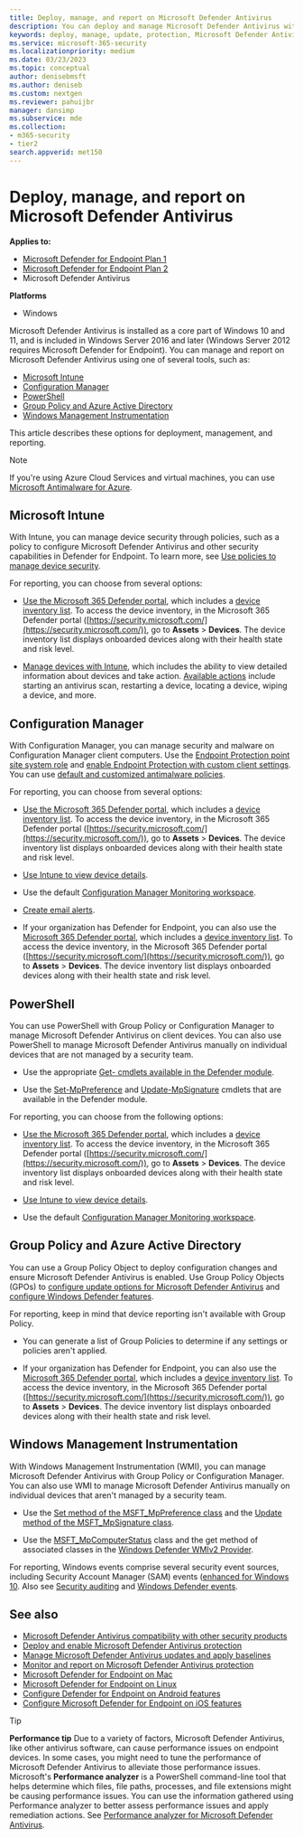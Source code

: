 ```yaml
---
title: Deploy, manage, and report on Microsoft Defender Antivirus
description: You can deploy and manage Microsoft Defender Antivirus with Intune, Microsoft Configuration Manager, Group Policy, PowerShell, or WMI
keywords: deploy, manage, update, protection, Microsoft Defender Antivirus
ms.service: microsoft-365-security
ms.localizationpriority: medium
ms.date: 03/23/2023
ms.topic: conceptual
author: denisebmsft
ms.author: deniseb
ms.custom: nextgen
ms.reviewer: pahuijbr
manager: dansimp
ms.subservice: mde
ms.collection: 
- m365-security
- tier2
search.appverid: met150
---
```


# Deploy, manage, and report on Microsoft Defender Antivirus

**Applies to:**

- [Microsoft Defender for Endpoint Plan 1](https://go.microsoft.com/fwlink/p/?linkid=2154037)
- [Microsoft Defender for Endpoint Plan 2](https://go.microsoft.com/fwlink/p/?linkid=2154037)
- Microsoft Defender Antivirus 

**Platforms**

- Windows

Microsoft Defender Antivirus is installed as a core part of Windows 10 and 11, and is included in Windows Server 2016 and later (Windows Server 2012 requires Microsoft Defender for Endpoint). You can manage and report on Microsoft Defender Antivirus using one of several tools, such as:

- [Microsoft Intune](#microsoft-intune)
- [Configuration Manager](#configuration-manager)
- [PowerShell](#powershell)
- [Group Policy and Azure Active Directory](#powershell)
- [Windows Management Instrumentation](#windows-management-instrumentation)

This article describes these options for deployment, management, and reporting.

> [!NOTE]
> If you're using Azure Cloud Services and virtual machines, you can use [Microsoft Antimalware for Azure](/azure/security/fundamentals/antimalware).

## Microsoft Intune

With Intune, you can manage device security through policies, such as a policy to configure Microsoft Defender Antivirus and other security capabilities in Defender for Endpoint. To learn more, see [Use policies to manage device security](/mem/intune/protect/endpoint-security#use-policies-to-manage-device-security).

For reporting, you can choose from several options:

- [Use the Microsoft 365 Defender portal](../defender/microsoft-365-defender-portal.md), which includes a [device inventory list](/microsoft-365/security/defender-endpoint/machines-view-overview). To access the device inventory, in the Microsoft 365 Defender portal ([https://security.microsoft.com/](https://security.microsoft.com/)), go to **Assets** > **Devices**. The device inventory list displays onboarded devices along with their health state and risk level.

- [Manage devices with Intune](/mem/intune/remote-actions/device-management), which includes the ability to view detailed information about devices and take action. [Available actions](/mem/intune/remote-actions/device-management#available-device-actions) include starting an antivirus scan, restarting a device, locating a device, wiping a device, and more. 

## Configuration Manager

With Configuration Manager, you can manage security and malware on Configuration Manager client computers. Use the [Endpoint Protection point site system role](/mem/configmgr/protect/deploy-use/endpoint-protection-site-role) and [enable Endpoint Protection with custom client settings](/mem/configmgr/protect/deploy-use/endpoint-protection-configure-client). You can use [default and customized antimalware policies](/microsoft-365/security/office-365-security/anti-malware-policies-configure).

For reporting, you can choose from several options:

- [Use the Microsoft 365 Defender portal](../defender/microsoft-365-defender-portal.md), which includes a [device inventory list](/microsoft-365/security/defender-endpoint/machines-view-overview). To access the device inventory, in the Microsoft 365 Defender portal ([https://security.microsoft.com/](https://security.microsoft.com/)), go to **Assets** > **Devices**. The device inventory list displays onboarded devices along with their health state and risk level.

- [Use Intune to view device details](/mem/intune/remote-actions/device-inventory).

- Use the default [Configuration Manager Monitoring workspace](/mem/configmgr/apps/deploy-use/monitor-applications-from-the-console).

- [Create email alerts](/configmgr/protect/deploy-use/endpoint-configure-alerts).

- If your organization has Defender for Endpoint, you can also use the [Microsoft 365 Defender portal](../defender/microsoft-365-defender-portal.md), which includes a [device inventory list](/microsoft-365/security/defender-endpoint/machines-view-overview). To access the device inventory, in the Microsoft 365 Defender portal ([https://security.microsoft.com/](https://security.microsoft.com/)), go to **Assets** > **Devices**. The device inventory list displays onboarded devices along with their health state and risk level.

## PowerShell

You can use PowerShell with Group Policy or Configuration Manager to manage Microsoft Defender Antivirus on client devices. You can also use PowerShell to manage Microsoft Defender Antivirus manually on individual devices that are not managed by a security team. 

- Use the appropriate [Get- cmdlets available in the Defender module](/powershell/module/defender).

- Use the [Set-MpPreference](/powershell/module/defender/set-mppreference) and [Update-MpSignature](/powershell/module/defender/update-mpsignature) cmdlets that are available in the Defender module.

For reporting, you can choose from the following options:

- [Use the Microsoft 365 Defender portal](../defender/microsoft-365-defender-portal.md), which includes a [device inventory list](/microsoft-365/security/defender-endpoint/machines-view-overview). To access the device inventory, in the Microsoft 365 Defender portal ([https://security.microsoft.com/](https://security.microsoft.com/)), go to **Assets** > **Devices**. The device inventory list displays onboarded devices along with their health state and risk level.

- [Use Intune to view device details](/mem/intune/remote-actions/device-inventory).

- Use the default [Configuration Manager Monitoring workspace](/mem/configmgr/apps/deploy-use/monitor-applications-from-the-console).

## Group Policy and Azure Active Directory

You can use a Group Policy Object to deploy configuration changes and ensure Microsoft Defender Antivirus is enabled. Use Group Policy Objects (GPOs) to [configure update options for Microsoft Defender Antivirus](/microsoft-365/security/defender-endpoint/manage-protection-update-schedule-microsoft-defender-antivirus) and [configure Windows Defender features](/microsoft-365/security/defender-endpoint/configure-microsoft-defender-antivirus-features).

For reporting, keep in mind that device reporting isn't available with Group Policy. 

- You can generate a list of Group Policies to determine if any settings or policies aren't applied. 

- If your organization has Defender for Endpoint, you can also use the [Microsoft 365 Defender portal](../defender/microsoft-365-defender-portal.md), which includes a [device inventory list](/microsoft-365/security/defender-endpoint/machines-view-overview). To access the device inventory, in the Microsoft 365 Defender portal ([https://security.microsoft.com/](https://security.microsoft.com/)), go to **Assets** > **Devices**. The device inventory list displays onboarded devices along with their health state and risk level.

## Windows Management Instrumentation

With Windows Management Instrumentation (WMI), you can manage Microsoft Defender Antivirus with Group Policy or Configuration Manager. You can also use WMI to manage Microsoft Defender Antivirus manually on individual devices that aren't managed by a security team.

- Use the [Set method of the MSFT_MpPreference class](/previous-versions/windows/desktop/defender/set-msft-mppreference) and the [Update method of the MSFT_MpSignature class](/previous-versions/windows/desktop/defender/update-msft-mpsignature).

- Use the [MSFT_MpComputerStatus](/previous-versions/windows/desktop/defender/msft-mpcomputerstatus) class and the get method of associated classes in the [Windows Defender WMIv2 Provider](/windows/win32/wmisdk/wmi-providers).

For reporting, Windows events comprise several security event sources, including Security Account Manager (SAM) events ([enhanced for Windows 10](/windows/whats-new/whats-new-windows-10-version-1507-and-1511). Also see [Security auditing](/windows/security/threat-protection/auditing/security-auditing-overview) and [Windows Defender events](troubleshoot-microsoft-defender-antivirus.md).

## See also

- [Microsoft Defender Antivirus compatibility with other security products](microsoft-defender-antivirus-compatibility.md)
- [Deploy and enable Microsoft Defender Antivirus protection](deploy-microsoft-defender-antivirus.md)
- [Manage Microsoft Defender Antivirus updates and apply baselines](microsoft-defender-antivirus-updates.md)
- [Monitor and report on Microsoft Defender Antivirus protection](report-monitor-microsoft-defender-antivirus.md)
- [Microsoft Defender for Endpoint on Mac](microsoft-defender-endpoint-mac.md)
- [Microsoft Defender for Endpoint on Linux](microsoft-defender-endpoint-linux.md)
- [Configure Defender for Endpoint on Android features](android-configure.md)
- [Configure Microsoft Defender for Endpoint on iOS features](ios-configure-features.md)


> [!TIP]
> **Performance tip** Due to a variety of factors, Microsoft Defender Antivirus, like other antivirus software, can cause performance issues on endpoint devices. In some cases, you might need to tune the performance of Microsoft Defender Antivirus to alleviate those performance issues. Microsoft's **Performance analyzer** is a PowerShell command-line tool that helps determine which files, file paths, processes, and file extensions might be causing performance issues. You can use the information gathered using Performance analyzer to better assess performance issues and apply remediation actions. See [Performance analyzer for Microsoft Defender Antivirus](tune-performance-defender-antivirus.md).
